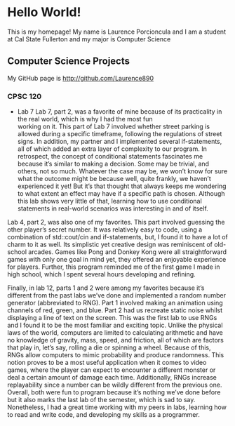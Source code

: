 # Hello World!

This is my homepage! My name is Laurence Porcioncula and I am a student at Cal State Fullerton and my major is Computer Science

## Computer Science Projects

My GitHub page is http://github.com/Laurence890

### CPSC 120

* Lab 7
  Lab 7, part 2, was a favorite of mine because of its practicality in the real world, which is why I had the most fun     
  working on it. This part of Lab 7 involved whether street parking is allowed during a specific timeframe, following the 
  regulations of street signs. In addition, my partner and I implemented several if-statements, all of which added an extra 
  layer of complexity to our program. In retrospect, the concept of conditional statements fascinates me because it’s 
  similar to making a decision. Some may be trivial, and others, not so much. Whatever the case may be, we won’t know for 
  sure what the outcome might be because well, quite frankly, we haven’t experienced it yet! But it’s that thought that 
  always keeps me wondering to what extent an effect may have if a specific path is chosen. Although this lab shows very 
  little of that, learning how to use conditional statements in real-world scenarios was interesting in and of itself.

Lab 4, part 2, was also one of my favorites. This part involved guessing the other player’s secret number. It was relatively easy to code, using a combination of std::cout/cin and if-statements, but, I found it to have a lot of charm to it as well. Its simplistic yet creative design was reminiscent of old-school arcades. Games like Pong and Donkey Kong were all straightforward games with only one goal in mind yet, they offered an enjoyable experience for players. Further, this program reminded me of the first game I made in high school, which I spent several hours developing and refining.

Finally, in lab 12, parts 1 and 2 were among my favorites because it’s different from the past labs we’ve done and implemented a random number generator (abbreviated to RNG). Part 1 involved making an animation using channels of red, green, and blue. Part 2 had us recreate static noise whilst displaying a line of text on the screen. This was the first lab to use RNGs and I found it to be the most familiar and exciting topic. Unlike the physical laws of the world, computers are limited to calculating arithmetic and have no knowledge of gravity, mass, speed, and friction, all of which are factors that play in, let’s say, rolling a die or spinning a wheel. Because of this, RNGs allow computers to mimic probability and produce randomness. This notion proves to be a most useful application when it comes to video games, where the player can expect to encounter a different monster or deal a certain amount of damage each time. Additionally, RNGs increase replayability since a number can be wildly different from the previous one. Overall, both were fun to program because it’s nothing we’ve done before but it also marks the last lab of the semester, which is sad to say. Nonetheless, I had a great time working with my peers in labs, learning how to read and write code, and developing my skills as a programmer.
